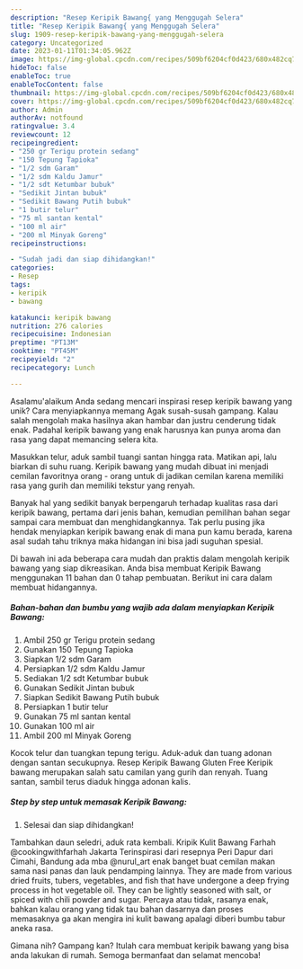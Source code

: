 ```yaml
---
description: "Resep Keripik Bawang{ yang Menggugah Selera"
title: "Resep Keripik Bawang{ yang Menggugah Selera"
slug: 1909-resep-keripik-bawang-yang-menggugah-selera
category: Uncategorized
date: 2023-01-11T01:34:05.962Z
image: https://img-global.cpcdn.com/recipes/509bf6204cf0d423/680x482cq70/keripik-bawang-foto-resep-utama.jpg
hideToc: false
enableToc: true
enableTocContent: false
thumbnail: https://img-global.cpcdn.com/recipes/509bf6204cf0d423/680x482cq70/keripik-bawang-foto-resep-utama.jpg
cover: https://img-global.cpcdn.com/recipes/509bf6204cf0d423/680x482cq70/keripik-bawang-foto-resep-utama.jpg
author: Admin
authorAv: notfound
ratingvalue: 3.4
reviewcount: 12
recipeingredient:
- "250 gr Terigu protein sedang"
- "150 Tepung Tapioka"
- "1/2 sdm Garam"
- "1/2 sdm Kaldu Jamur"
- "1/2 sdt Ketumbar bubuk"
- "Sedikit Jintan bubuk"
- "Sedikit Bawang Putih bubuk"
- "1 butir telur"
- "75 ml santan kental"
- "100 ml air"
- "200 ml Minyak Goreng"
recipeinstructions:

- "Sudah jadi dan siap dihidangkan!"
categories:
- Resep
tags:
- keripik
- bawang

katakunci: keripik bawang 
nutrition: 276 calories
recipecuisine: Indonesian
preptime: "PT13M"
cooktime: "PT45M"
recipeyield: "2"
recipecategory: Lunch

---
```



Asalamu'alaikum Anda sedang mencari inspirasi resep keripik bawang yang unik? Cara menyiapkannya memang Agak susah-susah gampang. Kalau salah mengolah maka hasilnya akan hambar dan justru cenderung tidak enak. Padahal keripik bawang yang enak harusnya kan punya aroma dan rasa yang dapat memancing selera kita.


Masukkan telur, aduk sambil tuangi santan hingga rata. Matikan api, lalu biarkan di suhu ruang. Keripik bawang yang mudah dibuat ini menjadi cemilan favoritnya orang - orang untuk di jadikan cemilan karena memiliki rasa yang gurih dan memiliki tekstur yang renyah.

Banyak hal yang sedikit banyak berpengaruh terhadap kualitas rasa dari keripik bawang, pertama dari jenis bahan, kemudian pemilihan bahan segar sampai cara membuat dan menghidangkannya. Tak perlu pusing jika hendak menyiapkan keripik bawang enak di mana pun kamu berada, karena asal sudah tahu triknya maka hidangan ini bisa jadi suguhan spesial.


Di bawah ini ada beberapa cara mudah dan praktis dalam mengolah keripik bawang yang siap dikreasikan. Anda bisa membuat Keripik Bawang menggunakan 11 bahan dan 0 tahap pembuatan. Berikut ini cara dalam membuat hidangannya.

<!--inarticleads1-->

##### Bahan-bahan dan bumbu yang wajib ada dalam menyiapkan Keripik Bawang:

1. Ambil 250 gr Terigu protein sedang
1. Gunakan 150 Tepung Tapioka
1. Siapkan 1/2 sdm Garam
1. Persiapkan 1/2 sdm Kaldu Jamur
1. Sediakan 1/2 sdt Ketumbar bubuk
1. Gunakan Sedikit Jintan bubuk
1. Siapkan Sedikit Bawang Putih bubuk
1. Persiapkan 1 butir telur
1. Gunakan 75 ml santan kental
1. Gunakan 100 ml air
1. Ambil 200 ml Minyak Goreng


Kocok telur dan tuangkan tepung terigu. Aduk-aduk dan tuang adonan dengan santan secukupnya. Resep Keripik Bawang Gluten Free Keripik bawang merupakan salah satu camilan yang gurih dan renyah. Tuang santan, sambil terus diaduk hingga adonan kalis. 

<!--inarticleads2-->

##### Step by step untuk memasak Keripik Bawang:


1. Selesai dan siap dihidangkan!

Tambahkan daun seledri, aduk rata kembali. Kripik Kulit Bawang Farhah @cookingwithfarhah Jakarta Terinspirasi dari resepnya Peri Dapur dari Cimahi, Bandung ada mba @nurul_art enak banget buat cemilan makan sama nasi panas dan lauk pendamping lainnya. They are made from various dried fruits, tubers, vegetables, and fish that have undergone a deep frying process in hot vegetable oil. They can be lightly seasoned with salt, or spiced with chili powder and sugar. Percaya atau tidak, rasanya enak, bahkan kalau orang yang tidak tau bahan dasarnya dan proses memasaknya ga akan mengira ini kulit bawang apalagi diberi bumbu tabur aneka rasa. 

Gimana nih? Gampang kan? Itulah cara membuat keripik bawang yang bisa anda lakukan di rumah. Semoga bermanfaat dan selamat mencoba!
